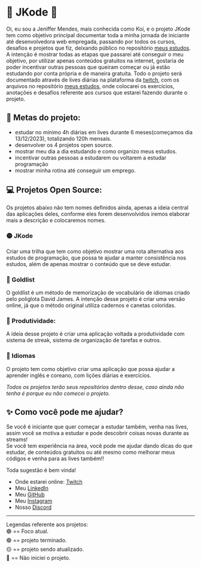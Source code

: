 # :star2: JKode :star2:
Oi, eu sou a Jeniffer Mendes, mais conhecida como Koi,  e o projeto JKode tem como objetivo principal documentar toda a minha jornada de iniciante até  desenvolvedora web empregada, passando por todos os cursos, desafios e projetos que fiz, deixando público no repositório [meus estudos](https://github.com/JenifferMendes/meus-estudos). 
A intenção é mostrar todas as etapas que passarei até conseguir o meu objetivo, por utilizar apenas conteúdos gratuitos na internet, gostaria de poder incentivar outras pessoas que queiram começar ou já estão estudando por conta própria e de maneira gratuita.
Todo o projeto será documentado através de lives diárias na plataforma da [twitch](https://www.twitch.tv/jkoizumii), com os arquivos no repositório [meus estudos](https://github.com/JenifferMendes/meus-estudos), onde colocarei os exercícios, anotações e desafios referente aos cursos que estarei fazendo durante o projeto.

## :memo: Metas do projeto:
* estudar no mínimo 4h diárias em lives durante 6 meses(começamos dia 13/12/2023), totalizando 120h mensais.
* desenvolver os 4 projetos open source.
* mostrar meu dia a dia estudando e como organizo meus estudos.
* incentivar outras pessoas a estudarem ou voltarem a estudar programação
* mostrar minha rotina até conseguir um emprego.

## :computer: Projetos Open Source:
Os projetos abaixo não tem nomes definidos ainda, apenas a ideia central das aplicações deles, conforme eles forem desenvolvidos iremos elaborar mais a descrição e colocaremos nomes.

### 🟡 JKode
Criar uma trilha que tem como objetivo mostrar uma rota alternativa aos estudos de programação, que possa te ajudar a manter consistência nos estudos, além de apenas mostrar o conteúdo que se deve estudar.

### 🔴 Goldlist 
O goldlist é um método de memorização de vocabulário de idiomas criado pelo poliglota David James. A intenção desse projeto é criar uma versão online, já que o método original utiliza cadernos e canetas coloridas.

### 🔴 Produtividade:
A ideia desse projeto é criar uma aplicação voltada a produtividade com sistema de streak, sistema de organização de tarefas e outros.

### 🔴 Idiomas
O projeto tem como objetivo criar uma aplicação que possa ajudar a aprender inglês e coreano, com lições diárias e exercícios.


*Todos os projetos terão seus repositórios dentro desse, caso ainda não tenha é porque eu não comecei o projeto.*

## :sparkles: Como você pode me ajudar?
Se você é iniciante que quer começar a estudar também, venha nas lives, assim você se motiva a estudar e pode descobrir coisas novas durante as streams!  
Se você tem experiência na área, você pode me ajudar dando dicas do que estudar, de conteúdos gratuitos ou até mesmo como melhorar meus códigos e venha para as lives também!!

Toda sugestão é bem vinda!

* Onde estarei online: [Twitch](https://www.twitch.tv/jkoizumii)
* Meu [LinkedIn](https://www.linkedin.com/in/jeniffer-mendes-11874324)
* Meu [GitHub](https://github.com/JenifferMendes)
* Meu [Instagram](https://www.instagram.com/jkoizumii/)
* Nosso [Discord](https://discord.gg/PxNvubvs2D)

---
Legendas referente aos projetos:  
🟣 == Foco atual.  
🟢 == projeto terminado.  
🟡 == projeto sendo atualizado.  
🔴 == Não iniciei o projeto.  

